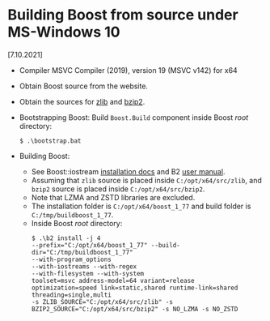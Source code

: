 # Building Boost from source under MS-Windows 10
[7.10.2021]

* Compiler MSVC Compiler (2019), version 19 (MSVC v142) for x64

* Obtain Boost source from the website.

* Obtain the sources for [zlib](https://zlib.net) and [bzip2](https://www.sourceware.org/bzip2).

* Bootstrapping Boost: Build `Boost.Build` component inside Boost _root_ directory:
  ```
  $ .\bootstrap.bat
  ```

* Building Boost:
  - See Boost::iostream [installation docs](https://www.boost.org/doc/libs/1_77_0/libs/iostreams/doc/installation.html) and B2 [user manual](https://www.boost.org/doc/libs/1_77_0/tools/build/doc/html/index.html).
  - Assuming that `zlib` source is placed inside `C:/opt/x64/src/zlib`, and `bzip2` source is placed inside `C:/opt/x64/src/bzip2`.
  - Note that LZMA and ZSTD libraries are excluded.
  - The installation folder is `C:/opt/x64/boost_1_77` and build folder is `C:/tmp/buildboost_1_77`.
  - Inside Boost _root_ directory:
    ```
    $ .\b2 install -j 4
    --prefix="C:/opt/x64/boost_1_77" --build-dir="C:/tmp/buildboost_1_77" 
    --with-program_options
    --with-iostreams --with-regex
    --with-filesystem --with-system
    toolset=msvc address-model=64 variant=release
    optimization=speed link=static,shared runtime-link=shared
    threading=single,multi
    -s ZLIB_SOURCE="C:/opt/x64/src/zlib" -s BZIP2_SOURCE="C:/opt/x64/src/bzip2" -s NO_LZMA -s NO_ZSTD
    ```
